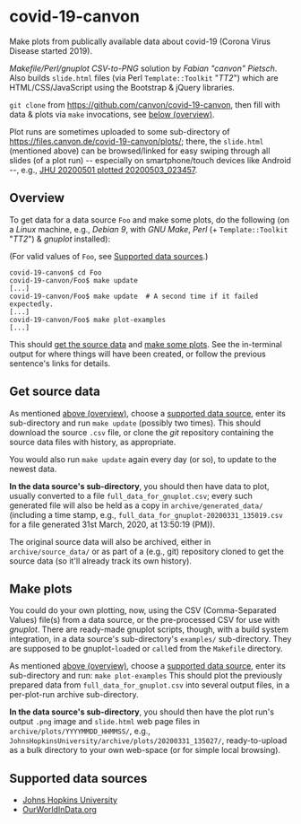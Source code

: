 # covid-19-canvon

Make plots from publically available data
about covid-19 (Corona Virus Disease started 2019).

*Makefile/Perl/gnuplot* *CSV-to-PNG* solution by *Fabian "canvon" Pietsch*.
Also builds `slide.html` files (via Perl `Template::Toolkit` "*TT2*")
which are HTML/CSS/JavaScript using the Bootstrap & jQuery libraries.

`git clone` from <https://github.com/canvon/covid-19-canvon>,
then fill with data & plots via `make` invocations,
see [below (overview)](#overview).

Plot runs are sometimes uploaded to some sub-directory of
<https://files.canvon.de/covid-19-canvon/plots/>; there,
the `slide.html` (mentioned above) can be browsed/linked
for easy swiping through all slides (of a plot run) --
especially on smartphone/touch devices like Android --, e.g.,
[JHU 20200501 plotted 20200503\_023457](https://files.canvon.de/covid-19-canvon/plots/jhu/20200503_023457/slide.html#slideNum=12).


## Overview

To get data for a data source `Foo` and make some plots,
do the following (on a *Linux* machine, e.g., *Debian 9*,
with *GNU Make*, *Perl* (+ `Template::Toolkit` "*TT2*") &
*gnuplot* installed):

(For valid values of `Foo`,
see [Supported data sources](#supported-data-sources).)

    covid-19-canvon$ cd Foo
    covid-19-canvon/Foo$ make update
    [...]
    covid-19-canvon/Foo$ make update  # A second time if it failed expectedly.
    [...]
    covid-19-canvon/Foo$ make plot-examples
    [...]

This should [get the source data](#get-source-data)
and [make some plots](#make-plots). See the in-terminal output
for where things will have been created, or follow the previous
sentence's links for details.


## Get source data

As mentioned [above (overview)](#overview), choose
a [supported data source](#supported-data-sources),
enter its sub-directory and run `make update` (possibly two times).
This should download the source `.csv` file, or clone the
*git* repository containing the source data files with history,
as appropriate.

You would also run `make update` again every day (or so), to update to
the newest data.

**In the data source's sub-directory**, you should then have data to plot,
usually converted to a file `full_data_for_gnuplot.csv`; every such
generated file will also be held as a copy in `archive/generated_data/`
(including a time stamp, e.g., `full_data_for_gnuplot-20200331_135019.csv`
for a file generated 31st March, 2020, at 13:50:19 (PM)).

The original source data will also be archived,
either in `archive/source_data/` or as part of a (e.g., git) repository
cloned to get the source data (so it'll already track its own history).


## Make plots

You could do your own plotting, now, using the CSV (Comma-Separated Values)
file(s) from a data source, or the pre-processed CSV for use with *gnuplot*.
There are ready-made gnuplot scripts, though, with a build system integration,
in a data source's sub-directory's `examples/` sub-directory. They are supposed
to be gnuplot-`load`ed or `call`ed from the `Makefile` directory.

As mentioned [above (overview)](#overview), choose
a [supported data source](#supported-data-sources),
enter its sub-directory and run: `make plot-examples`
This should plot the previously prepared data
from `full_data_for_gnuplot.csv` into several output files,
in a per-plot-run archive sub-directory.

**In the data source's sub-directory**, you should then have
the plot run's output `.png` image and `slide.html` web page
files in `archive/plots/YYYYMMDD_HHMMSS/`,
e.g., `JohnsHopkinsUniversity/archive/plots/20200331_135027/`,
ready-to-upload as a bulk directory to your own web-space
(or for simple local browsing).


## Supported data sources

* [Johns Hopkins University](JohnsHopkinsUniversity/)
* [OurWorldInData.org](./OurWorldInData.org/)


